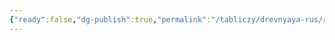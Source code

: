 ```yaml
---
{"ready":false,"dg-publish":true,"permalink":"/tabliczy/drevnyaya-rus/raspyatie-hristovo-v-deyaniyah-i-pritchah/","dgPassFrontmatter":true}
---
```



